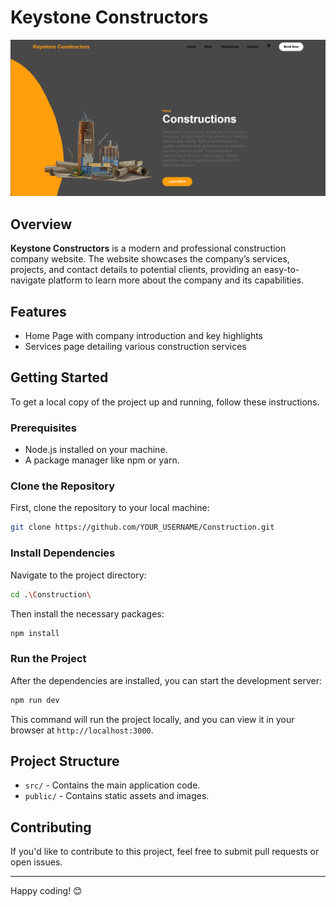 # Keystone Constructors

![Keystone Constructors](https://raw.githubusercontent.com/Yashas-DR/Construction/refs/heads/main/Construction.png)

## Overview
**Keystone Constructors** is a modern and professional construction company website. The website showcases the company’s services, projects, and contact details to potential clients, providing an easy-to-navigate platform to learn more about the company and its capabilities.

## Features
- Home Page with company introduction and key highlights
- Services page detailing various construction services


## Getting Started

To get a local copy of the project up and running, follow these instructions.

### Prerequisites

- Node.js installed on your machine.
- A package manager like npm or yarn.

### Clone the Repository

First, clone the repository to your local machine:

```bash
git clone https://github.com/YOUR_USERNAME/Construction.git


```

### Install Dependencies

Navigate to the project directory:

```bash
cd .\Construction\
```

Then install the necessary packages:

```bash
npm install
```

### Run the Project

After the dependencies are installed, you can start the development server:

```bash
npm run dev
```

This command will run the project locally, and you can view it in your browser at `http://localhost:3000`.

## Project Structure

- `src/` - Contains the main application code.
- `public/` - Contains static assets and images.

## Contributing

If you'd like to contribute to this project, feel free to submit pull requests or open issues.



---

Happy coding! 😊
